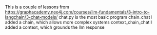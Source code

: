 This is a couple of lessons from https://graphacademy.neo4j.com/courses/llm-fundamentals/3-intro-to-langchain/3-chat-models/
chat.py is the most basic program
chain_chat I added a chain, which allows more complex systems
context_chain_chat I added a context, which grounds the llm response